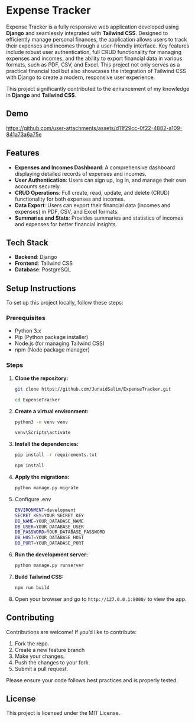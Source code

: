 # Expense Tracker

Expense Tracker is a fully responsive web application developed using **Django** and seamlessly integrated with **Tailwind CSS**. Designed to efficiently manage personal finances, the application allows users to track their expenses and incomes through a user-friendly interface. Key features include robust user authentication, full CRUD functionality for managing expenses and incomes, and the ability to export financial data in various formats, such as PDF, CSV, and Excel. This project not only serves as a practical financial tool but also showcases the integration of Tailwind CSS with Django to create a modern, responsive user experience.

This project significantly contributed to the enhancement of my knowledge in **Django** and **Tailwind CSS**.

## Demo
https://github.com/user-attachments/assets/d11f29cc-0f22-4882-a109-841a73a6a75e

## Features

- **Expenses and Incomes Dashboard**: A comprehensive dashboard displaying detailed records of expenses and incomes.
- **User Authentication**: Users can sign up, log in, and manage their own accounts securely.
- **CRUD Operations**: Full create, read, update, and delete (CRUD) functionality for both expenses and incomes.
- **Data Export**: Users can export their financial data (incomes and expenses) in PDF, CSV, and Excel formats.
- **Summaries and Stats**: Provides summaries and statistics of incomes and expenses for better financial insights.

## Tech Stack

- **Backend**: Django 
- **Frontend**: Tailwind CSS
- **Database**: PostgreSQL

## Setup Instructions

To set up this project locally, follow these steps:

### Prerequisites

- Python 3.x
- Pip (Python package installer)
- Node.js (for managing Tailwind CSS)
- npm (Node package manager)

### Steps

1. **Clone the repository:**
   ```bash
   git clone https://github.com/JunaidSalim/ExpenseTracker.git
    ```
   ```bash
   cd ExpenseTracker
   ```

2. **Create a virtual environment:**
   ```bash
   python3 -m venv venv
   ```
   ```bash
   venv\Scripts\activate
   ```

3. **Install the dependencies:**
   ```bash
   pip install -r requirements.txt
   ```
    ```bash
   npm install  
    ```

4. **Apply the migrations:**
   ```bash
   python manage.py migrate
   ```
5. Configure .env
    ```bash
    ENVIRONMENT=development
    SECRET_KEY=YOUR_SECRET_KEY
    DB_NAME=YOUR_DATABASE_NAME
    DB_USER=YOUR_DATABASE_USER
    DB_PASSWORD=YOUR_DATABASE_PASSWORD
    DB_HOST=YOUR_DATABASE_HOST
    DB_PORT=YOUR_DATABASE_PORT
    ```
6. **Run the development server:**
   ```bash
   python manage.py runserver
   ```

7. **Build Tailwind CSS:**
   ```bash
   npm run build
   ```

8. Open your browser and go to `http://127.0.0.1:8000/` to view the app.


## Contributing

Contributions are welcome! If you’d like to contribute:

1. Fork the repo.
2. Create a new feature branch
3. Make your changes.
4. Push the changes to your fork.
5. Submit a pull request.

Please ensure your code follows best practices and is properly tested.

## License

This project is licensed under the MIT License.
